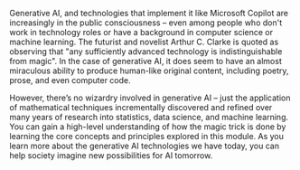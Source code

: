 Generative AI, and technologies that implement it like Microsoft Copilot are increasingly in the public consciousness – even among people who don't work in technology roles or have a background in computer science or machine learning. The futurist and novelist Arthur C. Clarke is quoted as observing that "any sufficiently advanced technology is indistinguishable from magic". In the case of generative AI, it does seem to have an almost miraculous ability to produce human-like original content, including poetry, prose, and even computer code.

However, there’s no wizardry involved in generative AI – just the application of mathematical techniques incrementally discovered and refined over many years of research into statistics, data science, and machine learning. You can gain a high-level understanding of how the magic trick is done by learning the core concepts and principles explored in this module. As you learn more about the generative AI technologies we have today, you can help society imagine new possibilities for AI tomorrow.
